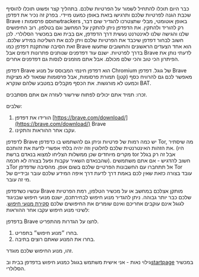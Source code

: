 כבר היום תוכלו להתחיל לשמור על הפרטיות שלכם. בתהליך קצר ופשוט תוכלו להוסיף שכבת הגנה לפרטיות שלכם ותרגישו בזאת באופן כמעט מיידי. בפרק זה נכיר את דפדפן Brave שחוסם פרסומות וtrackers באופן אוטומטי, מבלי שתצטרכו להגדיר שום דבר, רק להוריד ולהתקין. את הדפדפן ניתן להתקין על המחשב וגם בטלפון.
רוב החיפושים שלנו והגישה שלנו לאינטרנט נעשית דרך הדפדפן, אם בבית ואם במכשיר הסלולרי. לכן חשוב לבחור דפדפן שיכבד את הפרטיות שלכם ויתן לכם את השליטה במידע שלכם. זאת הסיבה שהתקנת דפדפן כמו Brave הוא אחד הצעדים הראשונים והחשובים שתעשו בדרך לפרטיות. ישנם עוד דפדפנים שנותנים פתרונות דומים אבל Brave לדעתי נותן את הפיתרון הכי טוב והכי שלם מכולם. אבל אתם מוזמנים לנסות גם דפדפנים אחרים.

דפדפן Brave הוא דפדפן חינמי המבוסס על מנוע Chromium של גוגל. דפדפן Brave מאפשר לכם גם להרוויח כסף (קטן) תמורת פרסומות, אבל פרסומות שמאוד לא מציקות וכמעט לא מורגשות. את הכסף מקבלים במטבע שלהם שנקרא BAT.

זכרו: תמיד אתם יכולים לפתוח שירשור לעזרה אם אתם מסתבכים.

שלבים:

1. הורידו את דפדפן [https://brave.com/download/](https://brave.com/download/) Brave
2. עקבו אחר ההוראות והתקינו.

לדפדפן Brave יש כמה רמות של פרטיות וניתן גם להשתמש בו כדפדפן Tor, מה שיסתיר את הזהות האינטרנטית שלכם לחלוטין וזה יהיה בלתי אפשרי לדעת את זהותכם. (היו מקרים מיוחדים שכן ממשלות הצליחו למצוא בנאדם ברשת tor אבל זה רק בגלל שהבנאדם השאיר עקבות ופעל בצורה לא חכמה). חשוב להדגיש - אם אתם משתמשים בTor אל תתחברו עם החשבונות הפרטיים שלכם בשום אופן. מהסיבה שדפדפן Tor עובד בצורה כזאת שאין לכם באמת דרך לדעת דרך איפה המידע שלכם עובר ובידיים של מי זה עובר.

עכשיו כשדפדפן Brave מותקן אצלכם במחשב או על מכשיר הטלפון, רמת הפרטיות שלכם כבר יותר גבוהה. ניתן להגדיר מנוע חיפוש לבחירתכם, ישנם מנועי חיפוש שבניגוד לגוגל אינם עוקבים אחריכם ואינם שומרים את החיפושים שלכם [סקירת מנועי חיפוש](search-engines.md).
לשינוי מנוע חיפוש עקבו אחר ההוראות:

בדפדפן Brave לחצו על הגדרות מהתפריט.
1. בחרו ״מנוע חיפוש״ בתפריט.
2. בחרו את המנוע שאתם רוצים בתיבה.

זהו, מנוע החיפוש שלכם מוגדר.

גילוי נאות - אני אישית משתמש בגוגל כמנוע חיפוש בדפדפן בבית וב[startpage](https://www.startpage.com/) במכשיר הסלולרי.
